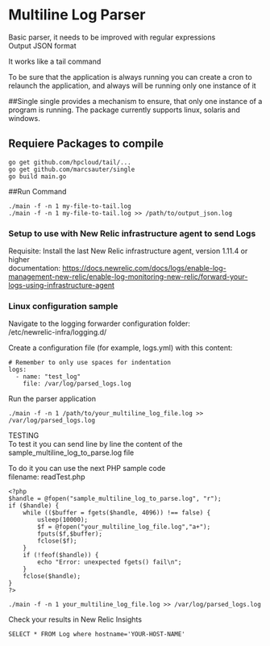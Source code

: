 # Multiline Log Parser
 Basic parser, it needs to be improved with regular expressions    
 Output JSON format
 
 It works like a tail command   
    
 To be sure that the application is always running you can create a cron to relaunch the application, and always will be running only one instance of it
 
##Single
single provides a mechanism to ensure, that only one instance of a program is running.
The package currently supports linux, solaris and windows.
## Requiere Packages to compile

```
go get github.com/hpcloud/tail/...
go get github.com/marcsauter/single
go build main.go
```

##Run Command
```
./main -f -n 1 my-file-to-tail.log
./main -f -n 1 my-file-to-tail.log >> /path/to/output_json.log
```

### Setup to use with New Relic infrastructure agent to send Logs
Requisite: Install the last New Relic infrastructure agent, version 1.11.4 or higher   
documentation: https://docs.newrelic.com/docs/logs/enable-log-management-new-relic/enable-log-monitoring-new-relic/forward-your-logs-using-infrastructure-agent

### Linux configuration sample
Navigate to the logging forwarder configuration folder:   
/etc/newrelic-infra/logging.d/
   
Create a configuration file (for example, logs.yml) with this content:   
```
# Remember to only use spaces for indentation
logs:
  - name: "test_log"
    file: /var/log/parsed_logs.log
```
Run the parser application
```
./main -f -n 1 /path/to/your_multiline_log_file.log >> /var/log/parsed_logs.log
```
TESTING   
To test it you can send line by line the content of the sample_multiline_log_to_parse.log file   
   
To do it you can use the next PHP sample code   
filename: readTest.php
```
<?php
$handle = @fopen("sample_multiline_log_to_parse.log", "r");
if ($handle) {
    while (($buffer = fgets($handle, 4096)) !== false) {
        usleep(10000);
        $f = @fopen("your_multiline_log_file.log","a+");
        fputs($f,$buffer);
        fclose($f);
    }
    if (!feof($handle)) {
        echo "Error: unexpected fgets() fail\n";
    }
    fclose($handle);
}
?>
```
```
./main -f -n 1 your_multiline_log_file.log >> /var/log/parsed_logs.log
```
Check your results in New Relic Insights
```
SELECT * FROM Log where hostname='YOUR-HOST-NAME'
```
